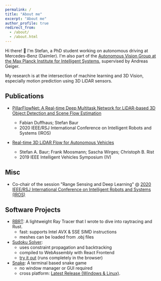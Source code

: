 ```yaml
---
permalink: /
title: "About me"
excerpt: "About me"
author_profile: true
redirect_from:
  - /about/
  - /about.html
---
```


Hi there! 👋 I'm Stefan, a PhD student working on autonomous driving at Mercedes-Benz (Daimler).
I'm also part of the [Autonomous Vision Group at the Max Planck Institute for Intelligent Systems](https://uni-tuebingen.de/en/fakultaeten/mathematisch-naturwissenschaftliche-fakultaet/fachbereiche/informatik/lehrstuehle/autonomous-vision/team/), supervised by Andreas Geiger.

My research is at the intersection of machine learning and 3D Vision, especially motion prediction using 3D LiDAR sensors.


## Publications

* [PillarFlowNet: A Real-time Deep Multitask Network for LiDAR-based 3D Object Detection and Scene Flow Estimation]('https://ras.papercept.net/proceedings/IROS20/1208.pdf')
  * Fabian Duffhaus; Stefan Baur
  * 2020 IEEE/RSJ International Conference on Intelligent Robots and Systems (IROS)

* [Real-time 3D LiDAR Flow for Autonomous Vehicles](https://ieeexplore.ieee.org/document/8814094)
  * Stefan A. Baur; Frank Moosmann; Sascha Wirges; Christoph B. Rist
  * 2019 IEEE Intelligent Vehicles Symposium (IV)

## Misc

* Co-chair of the session "Range Sensing and Deep Learning" @ [2020 IEEE/RSJ International Conference on Intelligent Robots and Systems (IROS)](https://www.iros2020.org/)

## Software Projects

* [RBRT](https://github.com/baurst/rbrt): A lightweight Ray Tracer that I wrote to dive into raytracing and Rust.
  * fast: supports Intel AVX & SSE SIMD instructions
  * meshes can be loaded from .obj files
* [Sudoku Solver](https://github.com/baurst/sudoku_solver):
  * uses constraint propagation and backtracking
  * compiled to WebAssembly with React Frontend
  * [try it out](https://baurst.github.io/sudoku_solver/) (runs completely in the browser)
* [Snake](https://github.com/baurst/rs_snake): A terminal based snake game
  * no window manager or GUI required
  * cross platform: [Latest Release (Windows & Linux)](https://github.com/baurst/rs_snake/releases).
